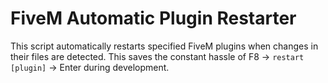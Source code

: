 # FiveM Automatic Plugin Restarter

This script automatically restarts specified FiveM plugins when changes in their files are detected. This saves the constant hassle of F8 -> `restart [plugin]` -> Enter during development.